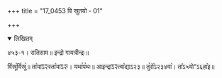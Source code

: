 +++
title = "17_0453 वि स्रुतयो - 01"

+++
<details open><summary>लिखितम्</summary>

४५३-१। रातिसाम॥ इन्द्रो गायत्रीन्द्रः॥

वि꣤स्रू꣥वि꣤स्रू꣥॥ ता꣡याऽ᳒२᳒स्ता꣡याऽ᳒२ः᳒। यथा꣯प꣡थः॥ आइन्द्राऽ᳒२᳒त्वा꣡द्याऽ२३॥ तु꣢रो꣡ऽ२३४वा꣥। ता꣤ऽ५यो"ऽ६हा꣥इ॥
</details>